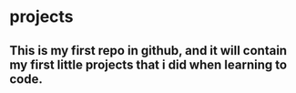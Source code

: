 # projects
## This is my first repo in github, and it will contain my first little projects that i did when learning to code. 
